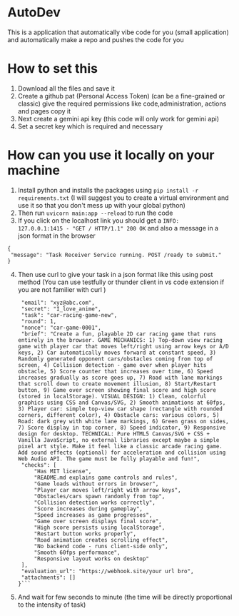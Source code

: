 # AutoDev
This is a application that automatically vibe code for you (small application) and automatically make a repo and pushes the code for you


# How to set this 

1. Download all the files and save it
2. Create a github pat (Personal Access Token) (can be a fine-grained or classic) give the required permissions like code,administration, actions and pages copy it
3. Next create a gemini api key (this code will only work for gemini api)
4. Set a secret key which is required and necessary

# How can you use it locally on your machine

1. Install python and installs the packages using ```pip install -r requirements.txt``` (I will suggest you to create a virtual environment and use it so that you don't mess up with your global python)
2. Then run ```uvicorn main:app --reload``` to run the code
3.  If you click on the localhost link you should get a ```INFO:     127.0.0.1:1415 - "GET / HTTP/1.1" 200 OK``` and also a message in a json format in the browser
 ```
{
  "message": "Task Receiver Service running. POST /ready to submit."
}
```
4. Then use curl to give your task in a json format like this using post method (You can use testfully or thunder client in vs code extension if you are not familier with curl )
   ```{
    "email": "xyz@abc.com",
    "secret": "I_love_anime",
    "task": "car-racing-game-new",
    "round": 1,
    "nonce": "car-game-0001",
    "brief": "Create a fun, playable 2D car racing game that runs entirely in the browser. GAME MECHANICS: 1) Top-down view racing game with player car that moves left/right using arrow keys or A/D keys, 2) Car automatically moves forward at constant speed, 3) Randomly generated opponent cars/obstacles coming from top of screen, 4) Collision detection - game over when player hits obstacle, 5) Score counter that increases over time, 6) Speed increases gradually as score goes up, 7) Road with lane markings that scroll down to create movement illusion, 8) Start/Restart button, 9) Game over screen showing final score and high score (stored in localStorage). VISUAL DESIGN: 1) Clean, colorful graphics using CSS and Canvas/SVG, 2) Smooth animations at 60fps, 3) Player car: simple top-view car shape (rectangle with rounded corners, different color), 4) Obstacle cars: various colors, 5) Road: dark grey with white lane markings, 6) Green grass on sides, 7) Score display in top corner, 8) Speed indicator, 9) Responsive design for desktop. TECHNICAL: Pure HTML5 Canvas/SVG + CSS + Vanilla JavaScript, no external libraries except maybe a simple pixel art style. Make it feel like a classic arcade racing game. Add sound effects (optional) for acceleration and collision using Web Audio API. The game must be fully playable and fun!",
    "checks": [
        "Has MIT license",
        "README.md explains game controls and rules",
        "Game loads without errors in browser",
        "Player car moves left/right with arrow keys",
        "Obstacles/cars spawn randomly from top",
        "Collision detection works correctly",
        "Score increases during gameplay",
        "Speed increases as game progresses",
        "Game over screen displays final score",
        "High score persists using localStorage",
        "Restart button works properly",
        "Road animation creates scrolling effect",
        "No backend code - runs client-side only",
        "Smooth 60fps performance",
        "Responsive layout works on desktop"
    ],
    "evaluation_url": "https://webhook.site/your url bro",
    "attachments": []
   }```

 5. And wait for few seconds to minute (the time will be directly proportional to the intensity of task)
